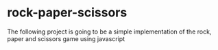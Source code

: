 # rock-paper-scissors
The following project is going to be a simple implementation of the rock, paper and scissors game using javascript
